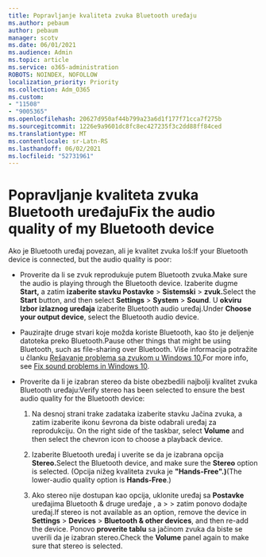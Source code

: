 ```yaml
---
title: Popravljanje kvaliteta zvuka Bluetooth uređaju
ms.author: pebaum
author: pebaum
manager: scotv
ms.date: 06/01/2021
ms.audience: Admin
ms.topic: article
ms.service: o365-administration
ROBOTS: NOINDEX, NOFOLLOW
localization_priority: Priority
ms.collection: Adm_O365
ms.custom:
- "11508"
- "9005365"
ms.openlocfilehash: 20627d950af44b799a23a6d1f177f71cca7f275b
ms.sourcegitcommit: 1226e9a9601dc8fc8ec427235f3c2dd88ff84ced
ms.translationtype: MT
ms.contentlocale: sr-Latn-RS
ms.lasthandoff: 06/02/2021
ms.locfileid: "52731961"
---
```

# <a name="fix-the-audio-quality-of-my-bluetooth-device"></a><span data-ttu-id="c58ca-102">Popravljanje kvaliteta zvuka Bluetooth uređaju</span><span class="sxs-lookup"><span data-stu-id="c58ca-102">Fix the audio quality of my Bluetooth device</span></span>

<span data-ttu-id="c58ca-103">Ako je Bluetooth uređaj povezan, ali je kvalitet zvuka loš:</span><span class="sxs-lookup"><span data-stu-id="c58ca-103">If your Bluetooth device is connected, but the audio quality is poor:</span></span>

- <span data-ttu-id="c58ca-104">Proverite da li se zvuk reprodukuje putem Bluetooth zvuka.</span><span class="sxs-lookup"><span data-stu-id="c58ca-104">Make sure the audio is playing through the Bluetooth device.</span></span> <span data-ttu-id="c58ca-105">Izaberite dugme **Start,** a zatim **izaberite stavku Postavke**  >  **Sistemski**  >  **zvuk.**</span><span class="sxs-lookup"><span data-stu-id="c58ca-105">Select the **Start** button, and then select **Settings** > **System** > **Sound**.</span></span> <span data-ttu-id="c58ca-106">U **okviru Izbor izlaznog uređaja** izaberite Bluetooth audio uređaj.</span><span class="sxs-lookup"><span data-stu-id="c58ca-106">Under **Choose your output device**, select the Bluetooth audio device.</span></span>

- <span data-ttu-id="c58ca-107">Pauzirajte druge stvari koje možda koriste Bluetooth, kao što je deljenje datoteka preko Bluetooth.</span><span class="sxs-lookup"><span data-stu-id="c58ca-107">Pause other things that might be using Bluetooth, such as file-sharing over Bluetooth.</span></span> <span data-ttu-id="c58ca-108">Više informacija potražite u članku [Rešavanje problema sa zvukom u Windows 10.](https://support.microsoft.com/en-us/help/4026994)</span><span class="sxs-lookup"><span data-stu-id="c58ca-108">For more info, see [Fix sound problems in Windows 10](https://support.microsoft.com/en-us/help/4026994).</span></span>

- <span data-ttu-id="c58ca-109">Proverite da li je izabran stereo da biste obezbedili najbolji kvalitet zvuka Bluetooth uređaju:</span><span class="sxs-lookup"><span data-stu-id="c58ca-109">Verify stereo has been selected to ensure the best audio quality for the Bluetooth device:</span></span>
    1. <span data-ttu-id="c58ca-110">Na desnoj strani trake zadataka izaberite stavku Jačina zvuka, a zatim izaberite ikonu ševrona da biste odabrali uređaj za reprodukciju. </span><span class="sxs-lookup"><span data-stu-id="c58ca-110">On the right side of the taskbar, select **Volume** and then select the chevron icon to choose a playback device.</span></span>

    1. <span data-ttu-id="c58ca-111">Izaberite Bluetooth uređaj i uverite se da je izabrana opcija **Stereo.**</span><span class="sxs-lookup"><span data-stu-id="c58ca-111">Select the Bluetooth device, and make sure the **Stereo** option is selected.</span></span> <span data-ttu-id="c58ca-112">(Opcija nižeg kvaliteta zvuka je **"Hands-Free".)**</span><span class="sxs-lookup"><span data-stu-id="c58ca-112">(The lower-audio quality option is **Hands-Free**.)</span></span>

    1. <span data-ttu-id="c58ca-113">Ako stereo nije dostupan kao opcija, uklonite uređaj sa **Postavke** uređajima Bluetooth & druge uređaje , a  >    >  zatim ponovo dodajte uređaj.</span><span class="sxs-lookup"><span data-stu-id="c58ca-113">If stereo is not available as an option, remove the device in **Settings** > **Devices** > **Bluetooth & other devices**, and then re-add the device.</span></span> <span data-ttu-id="c58ca-114">Ponovo **proverite tablu** sa jačinom zvuka da biste se uverili da je izabran stereo.</span><span class="sxs-lookup"><span data-stu-id="c58ca-114">Check the **Volume** panel again to make sure that stereo is selected.</span></span>


